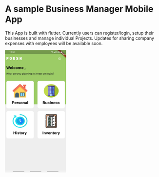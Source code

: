 # A sample Business Manager Mobile App

This App is built with flutter.  Currently users can register/login, setup their businesses and manage individual Projects.
Updates for sharing company expenses with employees will be available soon.

<img src="https://github.com/badrit-3017/Business_Manager_Mobile_App/blob/master/assets/HomePage.jpeg" width="200" height="400" />


